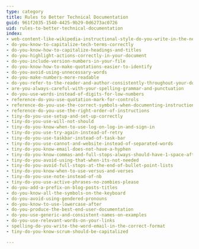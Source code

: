 ```yaml
---
type: category
title: Rules to Better Technical Documentation
guid: 961f2035-1540-4425-9b29-0d6273ac0726
uid: rules-to-better-technical-documentation
index:
- web-content-like-wikipedia-instructional-style-do-you-write-in-the-newsreader-and-eyewitness-style
- do-you-know-to-capitalize-tech-terms-correctly
- do-you-know-how-to-capitalize-headings-and-titles
- do-you-highlight-actions-correctly-in-your-document
- do-you-include-version-numbers-in-your-file
- do-you-know-how-to-make-quotations-easier-to-identify
- do-you-avoid-using-unnecessary-words
- do-you-make-numbers-more-readable
- do-you-refer-to-the-reader-and-author-consistently-throughout-your-document
- are-you-always-careful-with-your-spelling-grammar-and-punctuation
- do-you-use-words-instead-of-digits-for-low-numbers
- reference-do-you-use-quotation-mark-for-controls
- reference-do-you-use-the-correct-symbols-when-documenting-instructions
- reference-do-you-use-the-right-order-of-instructions
- tiny-do-you-use-setup-and-set-up-correctly
- tiny-do-you-use-will-not-should
- tiny-do-you-know-when-to-use-log-on-log-in-and-sign-in
- tiny-do-you-use-try-again-instead-of-retry
- tiny-do-you-use-taskbar-instead-of-task-bar
- tiny-do-you-use-cannot-and-website-instead-of-separated-words
- tiny-do-you-know-email-does-not-have-a-hyphen
- tiny-do-you-know-commas-and-full-stops-always-should-have-1-space-after-them
- tiny-do-you-avoid-using-that-when-its-not-needed
- tiny-do-you-avoid-full-stops-at-the-end-of-bullet-point-lists
- tiny-do-you-know-when-to-use-versus-and-verses
- tiny-do-you-use-note-instead-of-nb
- tiny-do-you-use-active-phrases-no-zombies-please
- do-you-add-a-prefix-on-blog-posts-titles
- do-you-know-all-the-symbols-on-the-keyboard
- do-you-avoid-using-gendered-pronouns
- do-you-know-to-use-lowercase-after
- do-you-produce-the-best-end-user-documentation
- do-you-use-generic-and-consistent-names-on-examples
- do-you-use-relevant-words-on-your-links
- spelling-do-you-write-the-word-email-in-the-correct-format
- tiny-do-you-know-scrum-should-be-capitalized

---
```

<p>​​</p>


